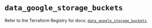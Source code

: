 # `data_google_storage_buckets`

Refer to the Terraform Registry for docs: [`data_google_storage_buckets`](https://registry.terraform.io/providers/hashicorp/google/6.42.0/docs/data-sources/storage_buckets).
